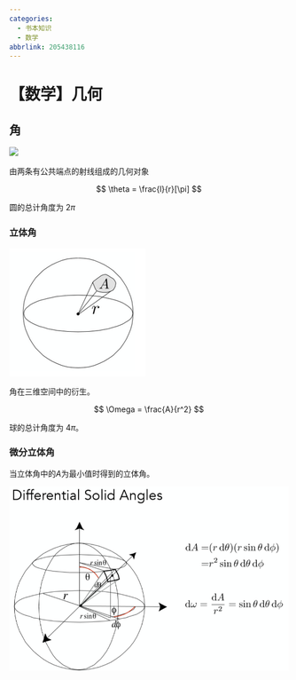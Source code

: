```yaml
---
categories:
  - 书本知识
  - 数学
abbrlink: 205438116
---
```

# 【数学】几何

## 角

![](../../../assets/images/角.drawio.svg)

由两条有公共端点的射线组成的几何对象

$$
\theta = \frac{l}{r}[\pi]
$$

圆的总计角度为 $2\pi$

### 立体角

![alt text](../../../assets/images/image-1.png)

角在三维空间中的衍生。

$$
\Omega = \frac{A}{r^2}
$$

球的总计角度为 $4\pi$。

### 微分立体角

当立体角中的$A$为最小值时得到的立体角。

![alt text](../../../assets/images/v2-08bd4e7fe0adbef6e11f8dc77f344001_1440w.png)